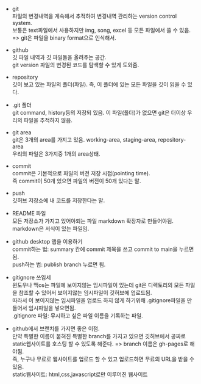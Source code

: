 - git  
파일의 변경내역을 게속해서 추적하여 변경내역 관리하는 version control system.    
보통은 text파일에서 사용하지만 img, song, excel 등 모든 파일에서 쓸 수 있음. => git은 파일을 binary format으로 인식해서.   
  
- github  
깃 파일 내역과 깃 파일들을 올려주는 공간.  
git version 파일의 변경된 코드를 탐색할 수 있게 도와줌.

- repository  
깃이 보고 있는 파일의 폴더(파일). 즉, 이 폴더에 있는 모든 파일을 깃이 읽을 수 있다.

- .git 폴더  
git command, history등의 저장되 있음. 이 파일(폴더)가 없으면 git은 더이상 우리의 파일을 추적하지 않음.

- git area  
git은 3개의 area를 가지고 있음. working-area, staging-area, repository-area  
우리의 파일은 3가지중 1개의 area상태.  


- commit  
commit은 기본적으로 파일의 버전 저장 시점(pointing time).  
즉 commit이 50개 있으면 파일의 버전이 50개 있다는 말.

- push  
깃허브 저장소에 내 코드를 저장한다는 말.  

- README 파일  
모든 저장소가 가지고 있어야되는 파일 
markdown 확장자로 만들어야됨. markdown은 서식이 있는 파일임.

- github desktop 앱을 이용하기  
commit하는 법: summary 칸에 commit 제목을 쓰고 commit to main을 누르면 됨.  
push하는 법: publish branch 누르면 됨.

- gitignore 쓰임세  
윈도우나 맥os는 파일에 보이지않는 임시파일이 있는데 git은 디렉토리의 모든 파일을 참조할 수 있어서 보이지않는 임시파일이 깃허브에 업로드됨.  
따라서 이 보이지않는 임시파일을 업로드 하지 않게 하기위해 .gitignore파일을 만들어서 임시파일을 넣으면됨.  
.gitignore 파일: 무시하고 싶은 파일 이름을 기록하는 파일.

- github에서 브랜치를 가지면 좋은 이점.  
만약 특별한 이름이 붙혀진 특별한 branch를 가지고 있으면 깃허브에서 공짜로 static웹사이트를 호스팅 할 수 있도록 해준다. => branch 이름은 gh-pages로 해야됨.  
즉, 누구나 무료로 웹사이트를 업로드 할 수 있고 업로드하면 무료의 URL을 받을 수 있음.  
static웹사이트: html,css,javascript로만 이루어진 웹사이트

